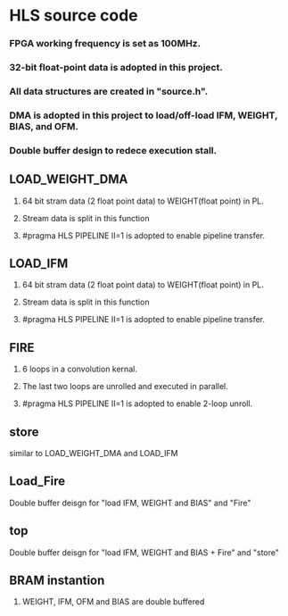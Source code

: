 # HLS source code

### FPGA working frequency is set as 100MHz.

### 32-bit float-point data is adopted in this project.

### All data structures are created in "source.h".

### DMA is adopted in this project to load/off-load IFM, WEIGHT, BIAS, and OFM.

### Double buffer design to redece execution stall.

## LOAD_WEIGHT_DMA
1. 64 bit stram data (2 float point data) to WEIGHT(float point) in PL.

2. Stream data is split in this function

3. #pragma HLS PIPELINE II=1 is adopted to enable pipeline transfer.

## LOAD_IFM
1. 64 bit stram data (2 float point data) to WEIGHT(float point) in PL.

2. Stream data is split in this function

3. #pragma HLS PIPELINE II=1 is adopted to enable pipeline transfer.

## FIRE
1. 6 loops in a convolution kernal.

2. The last two loops are unrolled and executed in parallel.

3. #pragma HLS PIPELINE II=1 is adopted to enable 2-loop unroll.

## store

similar to LOAD_WEIGHT_DMA and LOAD_IFM

## Load_Fire
Double buffer deisgn for "load IFM, WEIGHT and BIAS" and "Fire"

## top
Double buffer deisgn for "load IFM, WEIGHT and BIAS + Fire" and "store"

## BRAM instantion

1. WEIGHT, IFM, OFM and BIAS are double buffered
